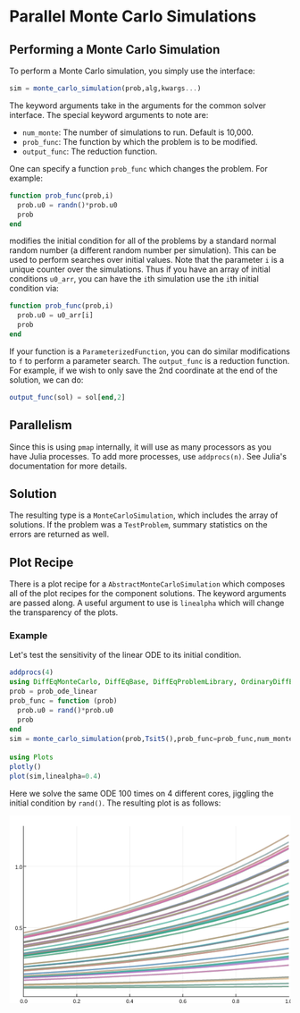 # Parallel Monte Carlo Simulations

## Performing a Monte Carlo Simulation

To perform a Monte Carlo simulation, you simply use the interface:

```julia
sim = monte_carlo_simulation(prob,alg,kwargs...)
```

The keyword arguments take in the arguments for the common solver interface.
The special keyword arguments to note are:

* `num_monte`: The number of simulations to run. Default is 10,000.
* `prob_func`: The function by which the problem is to be modified.
* `output_func`: The reduction function.

One can specify a function `prob_func` which changes the problem. For example:

```julia
function prob_func(prob,i)
  prob.u0 = randn()*prob.u0
  prob
end
```

modifies the initial condition for all of the problems by a standard normal
random number (a different random number per simulation). This can be used
to perform searches over initial values. Note that the parameter `i` is a unique
counter over the simulations. Thus if you have an array of initial conditions `u0_arr`,
you can have the `i`th simulation use the `i`th initial condition via:

```julia
function prob_func(prob,i)
  prob.u0 = u0_arr[i]
  prob
end
```

If your function is a `ParameterizedFunction`,
you can do similar modifications to `f` to perform a parameter search. The `output_func`
is a reduction function. For example, if we wish to only save the 2nd coordinate
at the end of the solution, we can do:

```julia
output_func(sol) = sol[end,2]
```

## Parallelism

Since this is using `pmap` internally, it will use as many processors as you
have Julia processes. To add more processes, use `addprocs(n)`. See Julia's
documentation for more details.

## Solution

The resulting type is a `MonteCarloSimulation`, which includes the array of
solutions. If the problem was a `TestProblem`, summary statistics on the errors
are returned as well.

## Plot Recipe

There is a plot recipe for a `AbstractMonteCarloSimulation` which composes all
of the plot recipes for the component solutions. The keyword arguments are passed
along. A useful argument to use is `linealpha` which will change the transparency
of the plots.

### Example

Let's test the sensitivity of the linear ODE to its initial condition.

```julia
addprocs(4)
using DiffEqMonteCarlo, DiffEqBase, DiffEqProblemLibrary, OrdinaryDiffEq
prob = prob_ode_linear
prob_func = function (prob)
  prob.u0 = rand()*prob.u0
  prob
end
sim = monte_carlo_simulation(prob,Tsit5(),prob_func=prob_func,num_monte=100)

using Plots
plotly()
plot(sim,linealpha=0.4)
```

Here we solve the same ODE 100 times on 4 different cores, jiggling the initial
condition by `rand()`. The resulting plot is as follows:

![monte_carlo_plot](../assets/monte_carlo_plot.png)
